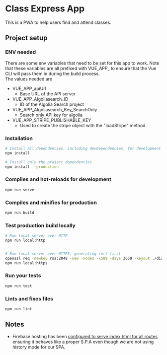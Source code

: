 # Class Express App
This is a PWA to help users find and attend classes.

## Project setup
### ENV needed
There are some env variables that need to be set for this app to work. Note that these variables are all prefixed with VUE_APP_ to ensure that the Vue CLI will pass them in during the build process.  
The values needed are
- VUE_APP_apiUrl
    - Base URL of the API server
- VUE_APP_Algoliasearch_ID
    - ID of the Algolia Search project
- VUE_APP_Algoliasearch_Key_SearchOnly
    - Search only API key for algolia
- VUE_APP_STRIPE_PUBLISHABLE_KEY
    - Used to create the stripe object with the "loadStripe" method

### Installation
```sh
# Install all dependencies, including devDependencies, for development use
npm install

# Install only the project dependencies
npm install --production
```

### Compiles and hot-reloads for development
```sh
npm run serve
```

### Compiles and minifies for production
```sh
npm run build
```

### Test production build locally
```sh
# Run local server over HTTP
npm run local:http


# Run local server over HTTPS, generating cert first
openssl req -newkey rsa:2048 -new -nodes -x509 -days 3650 -keyout ./dist/key.pem -out ./dist/cert.pem
npm run local:https
```

### Run your tests
```sh
npm run test
```

### Lints and fixes files
```sh
npm run lint
```

## Notes
- Firebase hosting has been [configured to serve index.html for all routes](./firebase.json) ensuring it behaves like a proper S.P.A even though we are not using history mode for our SPA.
